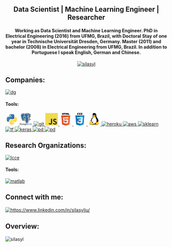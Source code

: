 <h2 align="center">Data Scientist | Machine Learning Engineer | Researcher</h2>

<h4 align="center">Working as Data Scientist and Machine Learning Engineer. PhD in Electrical Engineering (2016) from UFMG, Brazil, with Doctoral Stay of one year in Technische Universität Dresden, Germany. Master (2011) and bachelor (2008) in Electrical Engineering from UFMG, Brazil. In addition to Portuguese I speak English, German and Chinese.</h4>

<p align="center"> <a href="https://github.com/ryo-ma/github-profile-trophy"><img src="https://github-profile-trophy.vercel.app/?username=silasyl&theme=darkhub&rank=SECRET,SSS,SS,S,AAA,AA,A" alt="silasyl"/></a> </p>

<h2 align="left">Companies:</h2>
<p align="left"><a href='https://dg.energy/'target="_blank"><img src='https://i.postimg.cc/W3LsmmjS/digital-grid.png' border='0' alt='dg' width="200" height="70"/></a> 
<h4 align="left">Tools:</h4>
<a href="https://www.python.org" target="_blank"> <img src="https://raw.githubusercontent.com/devicons/devicon/master/icons/python/python-original.svg" alt="python" width="40" height="40"/> </a>
<a href="https://www.postgresql.org" target="_blank"> <img src="https://raw.githubusercontent.com/devicons/devicon/master/icons/postgresql/postgresql-original-wordmark.svg" alt="postgresql" width="40" height="40"/> </a>
<a href="https://git-scm.com/" target="_blank"> <img src="https://www.vectorlogo.zone/logos/git-scm/git-scm-icon.svg" alt="git" width="40" height="40"/> </a>
<a href="https://developer.mozilla.org/en-US/docs/Web/JavaScript" target="_blank"> <img src="https://raw.githubusercontent.com/devicons/devicon/master/icons/javascript/javascript-original.svg" alt="javascript" width="40" height="40"/> </a>
<a href="https://www.w3.org/standards/webdesign/htmlcss.html" target="_blank"> <img src="https://raw.githubusercontent.com/devicons/devicon/master/icons/html5/html5-original-wordmark.svg" alt="html5" width="40" height="40"/> </a>
<a href="https://www.w3.org/standards/webdesign/htmlcss.html" target="_blank"> <img src="https://raw.githubusercontent.com/devicons/devicon/master/icons/css3/css3-original-wordmark.svg" alt="css3" width="40" height="40"/> </a>
<a href="https://www.linux.org/" target="_blank"> <img src="https://raw.githubusercontent.com/devicons/devicon/master/icons/linux/linux-original.svg" alt="linux" width="40" height="40"/> </a>
<a href="https://heroku.com" target="_blank"> <img src="https://www.vectorlogo.zone/logos/heroku/heroku-icon.svg" alt="heroku" width="40" height="40"/> </a>
<a href="https://aws.amazon.com/" target="_blank"> <img src="https://upload.wikimedia.org/wikipedia/commons/9/93/Amazon_Web_Services_Logo.svg" alt="aws" width="40" height="40"/> </a>
<a href="https://scikit-learn.org/" target="_blank"> <img src="https://upload.wikimedia.org/wikipedia/commons/0/05/Scikit_learn_logo_small.svg" alt="sklearn" width="40" height="40"/> </a>
<a href="https://www.tensorflow.org/" target="_blank"> <img src="https://www.vectorlogo.zone/logos/tensorflow/tensorflow-icon.svg" alt="tf" width="40" height="40"/> </a>
<a href="https://keras.io/" target="_blank"> <img src="https://upload.wikimedia.org/wikipedia/commons/a/ae/Keras_logo.svg" alt="keras" width="40" height="40"/> </a>
<a href="https://pandas.pydata.org/" target="_blank"> <img src="https://upload.wikimedia.org/wikipedia/commons/2/22/Pandas_mark.svg" alt="pd" width="40" height="40"/> </a>
<a href="https://numpy.org/" target="_blank"> <img src="https://numpy.org/images/logo.svg" alt="pd" width="40" height="40"/> </a>


</p>

<h2 align="left">Research Organizations:</h2>
<p align="left"><a href='https://www.ppgee.ufmg.br/index.php'target="_blank"><img src='https://i.postimg.cc/FHbX2TdL/lcc3.png' border='0' alt='lcce' width="150" height="100"/></a>
<h4 align="left">Tools:</h4>
<a href="https://www.mathworks.com/" target="_blank"> <img src="https://upload.wikimedia.org/wikipedia/commons/2/21/Matlab_Logo.png" alt="matlab" width="40" height="40"/> </a>
</p>

<h2 align="left">Connect with me:</h2>
<p align="left">
<a href="https://www.linkedin.com/in/silasyliu/" target="blank"><img align="center" src="https://raw.githubusercontent.com/rahuldkjain/github-profile-readme-generator/master/src/images/icons/Social/linked-in-alt.svg" alt="https://www.linkedin.com/in/silasyliu/" height="30" width="40" /></a>
</p>

<!-- <p><img align="left" src="https://github-readme-stats.vercel.app/api/top-langs?username=silasyl&show_icons=true&locale=en&layout=compact" alt="silasyl" /></p> -->

<!-- <p>&nbsp;<img align="center" src="https://github-readme-stats.vercel.app/api?username=silasyl&show_icons=true&locale=en" alt="silasyl" /></p> -->

<h2 align="left">Overview:</h2>
<p><img align="center" src="https://github-readme-streak-stats.herokuapp.com/?user=silasyl&" alt="silasyl" /></p>
